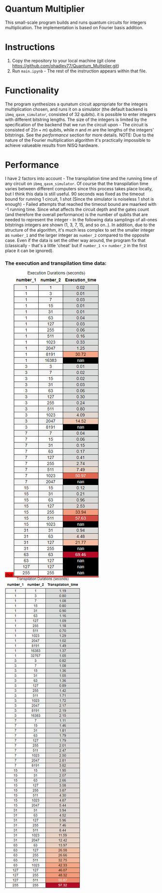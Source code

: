 # Quantum Multiplier

This small-scale program builds and runs quantum circuits for integers multiplication.
The implementation is based on Fourier basis addition.

# Instructions

1. Copy the repository to your local machine (git clone https://github.com/ohadlev77/Quantum_Multiplier.git)
2. Run `main.ipynb` - The rest of the instruction appears within that file.

# Functionality

The program synthesizes a qunatum circuit appropriate for the integers multiplication chosen, and runs it on a simulator (the default backend is `ibmq_qasm_simulator`, consisted of 32 qubits).
it is possible to enter integers with different bitstring lengths.
The size of the integers is limited by the specification of the backend that we run the circuit upon - The circuit is consisted of $2(n + m)$ qubits, while $n$ and $m$ are the lengths of the integers' bitstrings. See the *performance* section for more details.
NOTE: Due to the nature of the Fourier multiplication algorithm it's practically impossible to achieve valueable results from NISQ hardware.

# Performance

I have 2 factors into account - The transpilation time and the running time of any circuit on `ibmq_qasm_simulator`.
Of course that the transpilation time varies between different computers since this process takes place locally, but I think this data is still useful.
90 seconds was fixed as the timeout bound for running 1 circuit, 1 shot (Since the simulator is noiseless 1 shot is enough) - Failed attempts that reached the timeout bound are maarked with -1 running time.
Since what affects the circuit depth and the gates count (and therefore the overall performance) is the number of qubits that are needed to represent the integer - In the following data samplings of all-ones bitstrings integers are shown (1, 3, 7, 15, and so on..).
In addition, due to the structure of the algorithm, it's much less complex to set the smaller integer as `number_1` and the larger integer as `number_2` compared to the opposite case. Even if the data is set the other way around, the program fix that (classically - that's a little 'cheat' but if `number_1` <= `number_2` in the first place it can be ignored).

### The execution and transpilation time data:

<div>
    <span style="align: top; margin-right: 20px; background-color: red">
        dsa
        <img src = "perf/ex_times.png" />
    </span>
    <span>
        <img src = "perf/tp_times.png" />
    </span>
</div>
